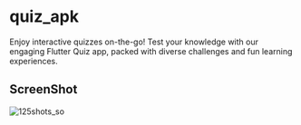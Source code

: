 # quiz_apk

Enjoy interactive quizzes on-the-go! Test your knowledge with our engaging Flutter Quiz app, packed with diverse challenges and fun learning experiences.

## ScreenShot

![125shots_so](https://github.com/dev-rahul-0/quiz_apk/assets/114253454/7f6622be-8a2c-4f36-9420-5ca6ea63cbf5)
